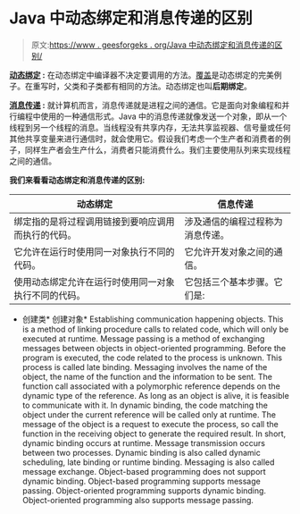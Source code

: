 # Java 中动态绑定和消息传递的区别

> 原文:[https://www . geesforgeks . org/Java 中动态绑定和消息传递的区别/](https://www.geeksforgeeks.org/differences-between-dynamic-binding-and-message-passing-in-java/)

**[动态绑定](https://www.geeksforgeeks.org/static-vs-dynamic-binding-in-java/) :** 在动态绑定中编译器不决定要调用的方法。[覆盖](https://www.geeksforgeeks.org/overriding-in-java/)是动态绑定的完美例子。在重写时，父类和子类都有相同的方法。动态绑定也叫**后期绑定**。

**[消息传递](https://www.geeksforgeeks.org/message-passing-in-java/) :**
就计算机而言，消息传递就是进程之间的通信。它是面向对象编程和并行编程中使用的一种通信形式。Java 中的消息传递就像发送一个对象，即从一个线程到另一个线程的消息。当线程没有共享内存，无法共享监视器、信号量或任何其他共享变量来进行通信时，就会使用它。假设我们考虑一个生产者和消费者的例子，同样生产者会生产什么，消费者只能消费什么。我们主要使用队列来实现线程之间的通信。

**我们来看看动态绑定和消息传递的区别:**

| 动态绑定 | 信息传递 |
| --- | --- |
| 绑定指的是将过程调用链接到要响应调用而执行的代码。 | 涉及通信的编程过程称为消息传递。 |
| 它允许在运行时使用同一对象执行不同的代码。 | 它允许开发对象之间的通信。 |
| 使用动态绑定允许在运行时使用同一对象执行不同的代码。 | 它包括三个基本步骤。它们是: |

*   创建类*   创建对象*   Establishing communication happening objects. This is a method of linking procedure calls to related code, which will only be executed at runtime. Message passing is a method of exchanging messages between objects in object-oriented programming. Before the program is executed, the code related to the process is unknown. This process is called late binding. Messaging involves the name of the object, the name of the function and the information to be sent. The function call associated with a polymorphic reference depends on the dynamic type of the reference. As long as an object is alive, it is feasible to communicate with it. In dynamic binding, the code matching the object under the current reference will be called only at runtime. The message of the object is a request to execute the process, so call the function in the receiving object to generate the required result. In short, dynamic binding occurs at runtime. Message transmission occurs between two processes. Dynamic binding is also called dynamic scheduling, late binding or runtime binding. Messaging is also called message exchange. Object-based programming does not support dynamic binding. Object-based programming supports message passing. Object-oriented programming supports dynamic binding. Object-oriented programming also supports message passing.